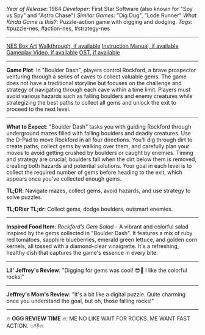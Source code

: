 *Year of Release*: 1984
*Developer*: First Star Software (also known for "Spy vs Spy" and "Astro Chase")
*Similar Games*: "Dig Dug", "Lode Runner"
*What Kinda Game is this?*: Puzzle-action game with digging and dodging.
*Tags:* #puzzle-nes, #action-nes, #strategy-nes

---
[NES Box Art](https://www.google.com/search?tbm=isch&q=NES+Box+Art+Boulder+Dash) 
[Walkthrough, if available](https://www.google.com/search?q=Walkthrough+NES+Boulder+Dash)
[Instruction Manual, if available](https://www.google.com/search?q=NES+Instruction+Manual+Boulder+Dash)
[Gameplay Video, if available](https://www.youtube.com/results?search_query=gameplay+NES+Boulder+Dash) 
[OST, if available](https://www.youtube.com/results?search_query=gameplay+NES+Boulder+Dash+OST)

- - -
**Game Plot**: In "Boulder Dash", players control Rockford, a brave prospector venturing through a series of caves to collect valuable gems. The game does not have a traditional storyline but focuses on the challenge and strategy of navigating through each cave within a time limit. Players must avoid various hazards such as falling boulders and enemy creatures while strategizing the best paths to collect all gems and unlock the exit to proceed to the next level.

- - -
**What to Expect**: "Boulder Dash" tasks you with guiding Rockford through underground mazes filled with falling boulders and deadly creatures. Use the D-Pad to move Rockford in all four directions. You’ll dig through dirt to create paths, collect gems by walking over them, and carefully plan your moves to avoid getting crushed by boulders or caught by enemies. Timing and strategy are crucial; boulders fall when the dirt below them is removed, creating both hazards and potential solutions. Your goal in each level is to collect the required number of gems before heading to the exit, which appears once you've collected enough gems.

**TL;DR**: Navigate mazes, collect gems, avoid hazards, and use strategy to solve puzzles.

**TL;DRier TL;dr**: Collect gems, dodge boulders, outsmart enemies.

---
**Inspired Food Item**: *Rockford’s Gem Salad* - A vibrant and colorful salad inspired by the gems collected in "Boulder Dash". It features a mix of ruby red tomatoes, sapphire blueberries, emerald green lettuce, and golden corn kernels, all tossed with a diamond-clear vinaigrette. It's a refreshing, healthy dish that captures the game's essence in every bite.

---
**Lil' Jeffrey's Review**: "Digging for gems was cool! 😎💎 I like the colorful rocks!"

---
**Jeffrey's Mom's Review**: "It's a bit like a digital puzzle. Quite charming once you understand the goal, but oh, those falling rocks!"

---
🔥 **OGG REVIEW TIME** 🔥: ME NO LIKE WAIT FOR ROCKS. ME WANT FAST ACTION. 💥👎🔥